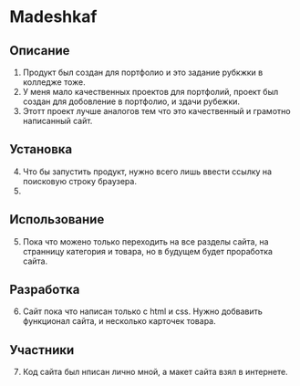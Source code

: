 # Madeshkaf 

## Описание
1. Продукт был создан для портфолио и это задание рубкжки в колледже тоже.
2. У меня мало качественных проектов для портфолий, проект был создан для добовление в портфолио, и здачи рубежки.
3. Этотт проект лучше аналогов тем что это качественный и грамотно написанный сайт.

## Установка
4. Что бы запустить продукт, нужно всего лишь ввести ссылку на поисковую строку браузера.
5. 
## Использование
5. Пока что можено только переходить на все разделы сайта, на странницу категория и товара, но в будущем будет проработка сайта.

## Разработка
6. Сайт пока что написан только c html и css. Нужно добвавить функционал сайта, и несколько карточек товара.

## Участники
7. Код сайта был нписан лично мной, а макет сайта взял в интернете.
